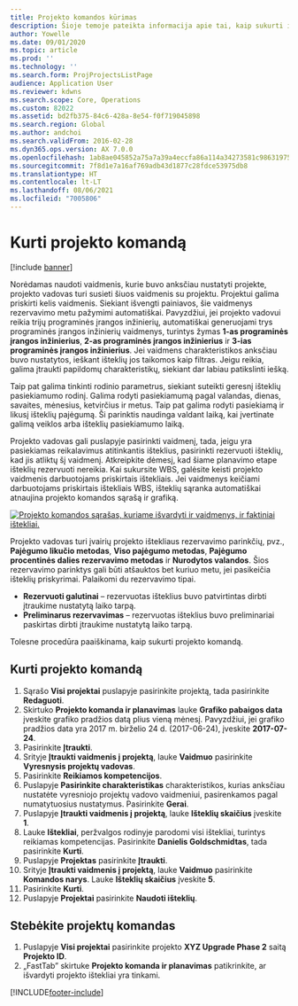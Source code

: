 ```yaml
---
title: Projekto komandos kūrimas
description: Šioje temoje pateikta informacija apie tai, kaip sukurti ir valdyti projekto komandas.
author: Yowelle
ms.date: 09/01/2020
ms.topic: article
ms.prod: ''
ms.technology: ''
ms.search.form: ProjProjectsListPage
audience: Application User
ms.reviewer: kdwns
ms.search.scope: Core, Operations
ms.custom: 82022
ms.assetid: bd2fb375-84c6-428a-8e54-f0f719045898
ms.search.region: Global
ms.author: andchoi
ms.search.validFrom: 2016-02-28
ms.dyn365.ops.version: AX 7.0.0
ms.openlocfilehash: 1ab8ae045852a75a7a39a4eccfa86a114a34273581c98631975bcbfac5a7a343
ms.sourcegitcommit: 7f8d1e7a16af769adb43d1877c28fdce53975db8
ms.translationtype: HT
ms.contentlocale: lt-LT
ms.lasthandoff: 08/06/2021
ms.locfileid: "7005806"
---
```

# <a name="create-a-project-team"></a>Kurti projekto komandą

[!include [banner](../includes/banner.md)]

Norėdamas naudoti vaidmenis, kurie buvo anksčiau nustatyti projekte, projekto vadovas turi susieti šiuos vaidmenis su projektu. Projektui galima priskirti kelis vaidmenis. Siekiant išvengti painiavos, šie vaidmenys rezervavimo metu pažymimi automatiškai. Pavyzdžiui, jei projekto vadovui reikia trijų programinės įrangos inžinierių, automatiškai generuojami trys programinės įrangos inžinierių vaidmenys, turintys žymas **1-as programinės įrangos inžinierius**, **2-as programinės įrangos inžinierius** ir **3-ias programinės įrangos inžinierius**. Jei vaidmens charakteristikos anksčiau buvo nustatytos, ieškant išteklių jos taikomos kaip filtras. Jeigu reikia, galima įtraukti papildomų charakteristikų, siekiant dar labiau patikslinti iešką.

Taip pat galima tinkinti rodinio parametrus, siekiant suteikti geresnį išteklių pasiekiamumo rodinį. Galima rodyti pasiekiamumą pagal valandas, dienas, savaites, mėnesius, ketvirčius ir metus. Taip pat galima rodyti pasiekiamą ir likusį išteklių pajėgumą. Ši parinktis naudinga valdant laiką, kai įvertinate galimą veiklos arba išteklių pasiekiamumo laiką.

Projekto vadovas gali puslapyje pasirinkti vaidmenį, tada, jeigu yra pasiekiamas reikalavimus atitinkantis išteklius, pasirinkti rezervuoti išteklių, kad jis atliktų šį vaidmenį. Atkreipkite dėmesį, kad šiame planavimo etape išteklių rezervuoti nereikia. Kai sukursite WBS, galėsite keisti projekto vaidmenis darbuotojams priskirtais ištekliais. Jei vaidmenys keičiami darbuotojams priskirtais ištekliais WBS, išteklių sąranka automatiškai atnaujina projekto komandos sąrašą ir grafiką.

[![Projekto komandos sąrašas, kuriame išvardyti ir vaidmenys, ir faktiniai ištekliai.](./media/projectresourcing03-1024x368.jpg)](./media/projectresourcing03.jpg) 

Projekto vadovas turi įvairių projekto ištekliaus rezervavimo parinkčių, pvz., **Pajėgumo likučio metodas**, **Viso pajėgumo metodas**, **Pajėgumo procentinės dalies rezervavimo metodas** ir **Nurodytos valandos**. Šios rezervavimo parinktys gali būti atšauktos bet kuriuo metu, jei pasikeičia išteklių priskyrimai. Palaikomi du rezervavimo tipai.

- **Rezervuoti galutinai** – rezervuotas išteklius buvo patvirtintas dirbti įtraukime nustatytą laiko tarpą.
- **Preliminarus rezervavimas** – rezervuotas išteklius buvo preliminariai paskirtas dirbti įtraukime nustatytą laiko tarpą.

Tolesne procedūra paaiškinama, kaip sukurti projekto komandą.

## <a name="create-a-project-team"></a>Kurti projekto komandą

1. Sąrašo **Visi projektai** puslapyje pasirinkite projektą, tada pasirinkite **Redaguoti**.
2. Skirtuko **Projekto komanda ir planavimas** lauke **Grafiko pabaigos data** įveskite grafiko pradžios datą plius vieną mėnesį. Pavyzdžiui, jei grafiko pradžios data yra 2017 m. birželio 24 d. (2017-06-24), įveskite **2017-07-24**.
3. Pasirinkite **Įtraukti**.
4. Srityje **Įtraukti vaidmenis į projektą**, lauke **Vaidmuo** pasirinkite **Vyresnysis projektų vadovas**.
5. Pasirinkite **Reikiamos kompetencijos**.
6. Puslapyje **Pasirinkite charakteristikas** charakteristikos, kurias anksčiau nustatėte vyresniojo projektų vadovo vaidmeniui, pasirenkamos pagal numatytuosius nustatymus. Pasirinkite **Gerai**.
7. Puslapyje **Įtraukti vaidmenis į projektą**, lauke **Išteklių skaičius** įveskite **1**.
8. Lauke **Ištekliai**, peržvalgos rodinyje parodomi visi ištekliai, turintys reikiamas kompetencijas. Pasirinkite **Danielis Goldschmidtas**, tada pasirinkite **Kurti**.
9. Puslapyje **Projektas** pasirinkite **Įtraukti**.
10. Srityje **Įtraukti vaidmenis į projektą**, lauke **Vaidmuo** pasirinkite **Komandos narys**. Lauke **Išteklių skaičius** įveskite **5**.
11. Pasirinkite **Kurti**.
12. Puslapyje **Projektai** pasirinkite **Naudoti išteklių**.

## <a name="monitor-project-teams"></a>Stebėkite projektų komandas
1. Puslapyje **Visi projektai** pasirinkite projekto **XYZ Upgrade Phase 2** saitą **Projekto ID**.
2. „FastTab” skirtuke **Projekto komanda ir planavimas** patikrinkite, ar išvardyti projekto ištekliai yra tinkami.


[!INCLUDE[footer-include](../includes/footer-banner.md)]